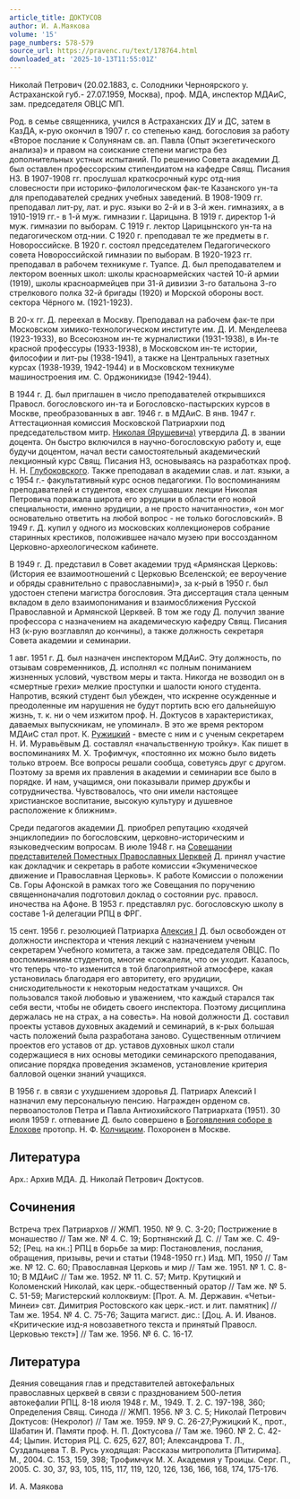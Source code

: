 ```yaml
---
article_title: ДОКТУСОВ
author: И. А.Маякова
volume: '15'
page_numbers: 578-579
source_url: https://pravenc.ru/text/178764.html
downloaded_at: '2025-10-13T11:55:01Z'
---
```


Николай Петрович (20.02.1883, с. Солодники Черноярского у. Астраханской губ.- 27.07.1959, Москва), проф. МДА, инспектор МДАиС, зам. председателя ОВЦС МП.

Род. в семье священника, учился в Астраханских ДУ и ДС, затем в КазДА, к-рую окончил в 1907 г. со степенью канд. богословия за работу «Второе послание к Солунянам св. ап. Павла (Опыт экзегетического анализа)» и правом на соискание степени магистра без дополнительных устных испытаний. По решению Совета академии Д. был оставлен профессорским стипендиатом на кафедре Свящ. Писания НЗ. В 1907-1908 гг. прослушал краткосрочный курс отд-ния словесности при историко-филологическом фак-те Казанского ун-та для преподавателей средних учебных заведений. В 1908-1909 гг. преподавал лит-ру, лат. и рус. языки во 2-й и в 3-й жен. гимназиях, а в 1910-1919 гг.- в 1-й муж. гимназии г. Царицына. В 1919 г. директор 1-й муж. гимназии по выборам. С 1919 г. лектор Царицынского ун-та на педагогическом отд-нии. С 1920 г. преподавал те же предметы в г. Новороссийске. В 1920 г. состоял председателем Педагогического совета Новороссийской гимназии по выборам. В 1920-1923 гг. преподавал в рабочем техникуме г. Туапсе. Д. был преподавателем и лектором военных школ: школы красноармейских частей 10-й армии (1919), школы красноармейцев при 31-й дивизии 3-го батальона 3-го стрелкового полка 32-й бригады (1920) и Морской обороны вост. сектора Чёрного м. (1921-1923).

В 20-х гг. Д. переехал в Москву. Преподавал на рабочем фак-те при Московском химико-технологическом институте им. Д. И. Менделеева (1923-1933), во Всесоюзном ин-те журналистики (1931-1938), в Ин-те красной профессуры (1933-1938), в Московском ин-те истории, философии и лит-ры (1938-1941), а также на Центральных газетных курсах (1938-1939, 1942-1944) и в Московском техникуме машиностроения им. С. Орджоникидзе (1942-1944).

В 1944 г. Д. был приглашен в число преподавателей открывшихся Правосл. богословского ин-та и Богословско-пастырских курсов в Москве, преобразованных в авг. 1946 г. в МДАиС. В янв. 1947 г. Аттестационная комиссия Московской Патриархии под председательством митр. [Николая (Ярушевича)](<https://pravenc.ru/text/Николая (Ярушевича).html>) утвердила Д. в звании доцента. Он быстро включился в научно-богословскую работу и, еще будучи доцентом, начал вести самостоятельный академический лекционный курс Свящ. Писания НЗ, основываясь на разработках проф. Н. Н. [Глубоковского](https://pravenc.ru/text/Глубоковский.html). Также преподавал в академии слав. и лат. языки, а с 1954 г.- факультативный курс основ педагогики. По воспоминаниям преподавателей и студентов, «всех слушавших лекции Николая Петровича поражала широта его эрудиции в области его новой специальности, именно эрудиции, а не просто начитанности», «он мог основательно ответить на любой вопрос - не только богословский». В 1949 г. Д. купил у одного из московских коллекционеров собрание старинных крестиков, положившее начало музею при воссозданном Церковно-археологическом кабинете.

В 1949 г. Д. представил в Совет академии труд «Армянская Церковь: (История ее взаимоотношений с Церковью Вселенской; ее вероучение и обряды сравнительно с православными)», за к-рый в 1950 г. был удостоен степени магистра богословия. Эта диссертация стала ценным вкладом в дело взаимопонимания и взаимосближения Русской Православной и Армянской Церквей. В том же году Д. получил звание профессора с назначением на академическую кафедру Свящ. Писания НЗ (к-рую возглавлял до кончины), а также должность секретаря Совета академии и семинарии.

1 авг. 1951 г. Д. был назначен инспектором МДАиС. Эту должность, по отзывам современников, Д. исполнял «с полным пониманием жизненных условий, чувством меры и такта. Никогда не возводил он в «смертные грехи» мелкие проступки и шалости юного студента. Напротив, всякий студент был убежден, что искренне осужденные и преодоленные им нарушения не будут портить всю его дальнейшую жизнь, т. к. ни о чем изжитом проф. Н. Доктусов в характеристиках, даваемых выпускникам, не упоминал». В это же время ректором МДАиС стал прот. К. [Ружицкий](https://pravenc.ru/text/Ружицкий.html) - вместе с ним и с ученым секретарем Н. И. Муравьёвым Д. составлял «начальственную тройку». Как пишет в воспоминаниях М. Х. Трофимчук, «постоянно их можно было видеть только втроем. Все вопросы решали сообща, советуясь друг с другом. Поэтому за время их правления в академии и семинарии все было в порядке. И нам, учащимся, они показывали пример дружбы и сотрудничества. Чувствовалось, что они имели настоящее христианское воспитание, высокую культуру и душевное расположение к ближним».

Среди педагогов академии Д. приобрел репутацию «ходячей энциклопедии» по богословским, церковно-историческим и языковедческим вопросам. В июле 1948 г. на [Совещании представителей Поместных Православных Церквей](<https://pravenc.ru/text/Совещании представителей Поместных Православных Церквей.html>) Д. принял участие как докладчик и секретарь в работе комиссии «Экуменическое движение и Православная Церковь». К работе Комиссии о положении Св. Горы Афонской в рамках того же Совещания по поручению священноначалия подготовил доклад о состоянии рус. правосл. иночества на Афоне. В 1953 г. представлял рус. богословскую школу в составе 1-й делегации РПЦ в ФРГ.

15 сент. 1956 г. резолюцией Патриарха [Алексия I](<https://pravenc.ru/text/Алексий I.html>) Д. был освобожден от должности инспектора и чтения лекций с назначением ученым секретарем Учебного комитета, а также зам. председателя ОВЦС. По воспоминаниям студентов, многие «сожалели, что он уходит. Казалось, что теперь что-то изменится в той благоприятной атмосфере, какая установилась благодаря его авторитету, его эрудиции, снисходительности к некоторым недостаткам учащихся. Он пользовался такой любовью и уважением, что каждый старался так себя вести, чтобы не обидеть своего инспектора. Поэтому дисциплина держалась не на страх, а на совесть». На новой должности Д. составил проекты уставов духовных академий и семинарий, в к-рых большая часть положений была разработана заново. Существенным отличием проектов его уставов от др. уставов духовных школ стали содержащиеся в них основы методики семинарского преподавания, описание порядка проведения экзаменов, установление критерия балловой оценки знаний учащихся.

В 1956 г. в связи с ухудшением здоровья Д. Патриарх Алексий I назначил ему персональную пенсию. Награжден орденом св. первоапостолов Петра и Павла Антиохийского Патриархата (1951). 30 июля 1959 г. отпевание Д. было совершено в [Богоявления соборе в Елохове](<https://pravenc.ru/text/Богоявления соборе в Елохове.html>) протопр. Н. Ф. [Колчицким](https://pravenc.ru/text/Колчицким.html). Похоронен в Москве.

## Литература

Арх.: Архив МДА. Д. Николай Петрович Доктусов.

## Сочинения

Встреча трех Патриархов // ЖМП. 1950. № 9. С. 3-20; Пострижение в монашество // Там же. № 4. С. 19; Бортнянский Д. С. // Там же. С. 49-52; [Рец. на кн.:] РПЦ в борьбе за мир: Постановления, послания, обращения, призывы, речи и статьи (1948-1950 гг.) Изд. МП, 1950 // Там же. № 12. С. 60; Православная Церковь и мир // Там же. 1951. № 1. С. 8-10; В МДАиС // Там же. 1952. № 11. С. 57; Митр. Крутицкий и Коломенский Николай, как церк.-общественный оратор // Там же. № 5. С. 51-59; Магистерский коллоквиум: [Прот. А. М. Державин. «Четьи-Минеи» свт. Димитрия Ростовского как церк.-ист. и лит. памятник] // Там же. 1954. № 4. С. 75-76; Защита магист. дис.: [Доц. А. И. Иванов. «Критические изд-я новозаветного текста и принятый Правосл. Церковью текст»] // Там же. 1956. № 6. С. 16-17.

## Литература

Деяния совещания глав и представителей автокефальных православных церквей в связи с празднованием 500-летия автокефалии РПЦ. 8-18 июля 1948 г. М., 1949. Т. 2. С. 197-198, 360; Определения Свящ. Синода // ЖМП. 1956. № 3. С. 5; Николай Петрович Доктусов: (Некролог) // Там же. 1959. № 9. С. 26-27;Ружицкий К., прот., Шабатин И. Памяти проф. Н. П. Доктусова // Там же. 1960. № 2. С. 42-44; Цыпин. История РЦ. С. 625, 627, 801; Александрова Т. Л., Суздальцева Т. В. Русь уходящая: Рассказы митрополита [Питирима]. М., 2004. С. 153, 159, 398; Трофимчук М. Х. Академия у Троицы. Серг. П., 2005. С. 30, 37, 93, 105, 115, 117, 119, 120, 126, 136, 166, 168, 174, 175-176.

И. А.  Маякова
